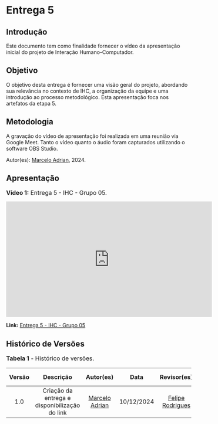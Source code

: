 # Entrega 5

## Introdução

Este documento tem como finalidade fornecer o vídeo da apresentação inicial do projeto de Interação Humano-Computador.

## Objetivo

O objetivo desta entrega é fornecer uma visão geral do projeto, abordando sua relevância no contexto de IHC, a organização da equipe e uma introdução ao processo metodológico. Esta apresentação foca nos artefatos da etapa 5.

## Metodologia

A gravação do vídeo de apresentação foi realizada em uma reunião via Google Meet. Tanto o vídeo quanto o áudio foram capturados utilizando o software OBS Studio.

Autor(es): [Marcelo Adrian](https://github.com/Marcelo-Adrian), 2024.

## Apresentação

<font size="3"><p style="text-align: left">**Vídeo 1:** Entrega 5 - IHC - Grupo 05.</p></font>

<iframe width="560" height="315" src="https://www.youtube.com/embed/wTh9qqQnqpY" title="YouTube video player" frameborder="0" allow="accelerometer; autoplay; clipboard-write; encrypted-media; gyroscope; picture-in-picture; web-share" referrerpolicy="strict-origin-when-cross-origin" allowfullscreen></iframe>

**Link:** [Entrega 5 - IHC - Grupo 05](https://youtu.be/wTh9qqQnqpY)

## Histórico de Versões

<font size="3"><p style="text-align: left">**Tabela 1** - Histórico de versões.</p></font>

| Versão |                   Descrição                   |                      Autor(es)                      |    Data    | Revisor(es) | Data de revisão |
| :----: | :-------------------------------------------: | :-------------------------------------------------: | :--------: | :---------: | :-------------: |
|  1.0   | Criação da entrega e disponibilização do link | [Marcelo Adrian](https://github.com/Marcelo-Adrian) | 10/12/2024 |       [Felipe Rodrigues](https://github.com/felipeJRdev)      |         08/02/2025        |
